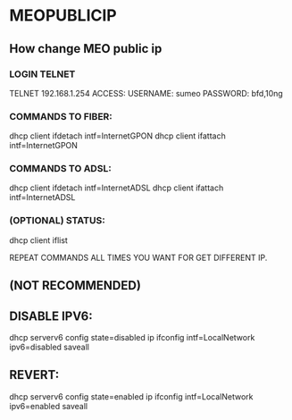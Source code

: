 # MEOPUBLICIP
## How change MEO public ip

### LOGIN TELNET
TELNET 192.168.1.254
ACCESS:
USERNAME: sumeo
PASSWORD: bfd,10ng

### COMMANDS TO FIBER:
dhcp client ifdetach intf=InternetGPON
dhcp client ifattach intf=InternetGPON


### COMMANDS TO ADSL:
dhcp client ifdetach intf=InternetADSL
dhcp client ifattach intf=InternetADSL

### (OPTIONAL) STATUS:
dhcp client iflist


REPEAT COMMANDS ALL TIMES YOU WANT FOR GET DIFFERENT IP.

## (NOT RECOMMENDED)
## DISABLE IPV6:
dhcp serverv6 config state=disabled
ip ifconfig intf=LocalNetwork ipv6=disabled
saveall

## REVERT:
dhcp serverv6 config state=enabled
ip ifconfig intf=LocalNetwork ipv6=enabled
saveall
